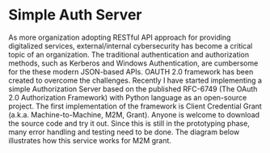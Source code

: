 # Simple Auth Server
  As more organization adopting RESTful API approach for providing digitalized services, external/internal cybersecurity has become a critical topic of an organization. The traditional authentication and authorization methods, such as Kerberos and Windows Authentication, are cumbersome for the these modern JSON-based APIs. OAUTH 2.0 framework has been created to overcome the challenges.
  Recently I have started implementing a simple Authorization Server based on the published RFC-6749 (The OAuth 2.0 Authorization Framework) with Python language as an open-source project. The first implementation of the framework is Client Credential Grant (a.k.a. Machine-to-Machine, M2M, Grant). Anyone is welcome to download the source code and try it out. Since this is still in the prototyping phase, many error handling and testing need to be done. The diagram below illustrates how this service works for M2M grant.
  